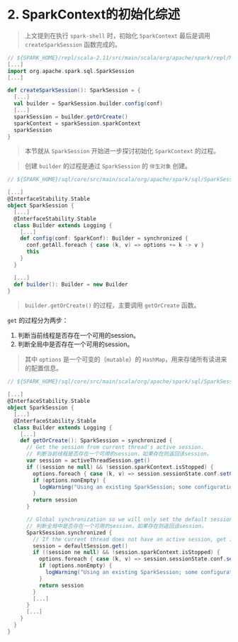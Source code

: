 # 2. SparkContext的初始化综述

> 上文提到在执行 `spark-shell` 时，初始化 `SparkContext` 最后是调用 `createSparkSession` 函数完成的。

```scala
// ${SPARK_HOME}/repl/scala-2.11/src/main/scala/org/apache/spark/repl/Main.scala
[...]
import org.apache.spark.sql.SparkSession
[...]

def createSparkSession(): SparkSession = {
  [...]
  val builder = SparkSession.builder.config(conf)
  [...]
  sparkSession = builder.getOrCreate()
  sparkContext = sparkSession.sparkContext
  sparkSession
}
```

> 本节就从 `SparkSession` 开始进一步探讨初始化 `SparkContext` 的过程。

> 创建 `builder` 的过程是通过 `SparkSession` 的 `伴生对象` 创建。

```scala
// ${SPARK_HOME}/sql/core/src/main/scala/org/apache/spark/sql/SparkSession.scala

[...]
@InterfaceStability.Stable
object SparkSession {
  [...]
  @InterfaceStability.Stable
  class Builder extends Logging {
    [...]
    def config(conf: SparkConf): Builder = synchronized {
      conf.getAll.foreach { case (k, v) => options += k -> v }
      this
    }
  }

  [...]
  def builder(): Builder = new Builder
}
```

> `builder.getOrCreate()` 的过程，主要调用 `getOrCreate` 函数。

`get` 的过程分为两步：

1. 判断当前线程是否存在一个可用的session。
2. 判断全局中是否存在一个可用的session。

> 其中 `options` 是一个可变的（`mutable`）的 `HashMap`，用来存储所有读进来的配置信息。

```scala
// ${SPARK_HOME}/sql/core/src/main/scala/org/apache/spark/sql/SparkSession.scala

[...]
@InterfaceStability.Stable
object SparkSession {
  [...]
  @InterfaceStability.Stable
  class Builder extends Logging {
    [...]
    def getOrCreate(): SparkSession = synchronized {
      // Get the session from current thread's active session.
      // 判断当前线程是否存在一个可用的session，如果存在则返回该session。
      var session = activeThreadSession.get()
      if ((session ne null) && !session.sparkContext.isStopped) {
        options.foreach { case (k, v) => session.sessionState.conf.setConfString(k, v) }
        if (options.nonEmpty) {
          logWarning("Using an existing SparkSession; some configuration may not take effect.")
        }
        return session
      }

      // Global synchronization so we will only set the default session once.
      // 判断全局中是否存在一个可用的session，如果存在则返回该session。
      SparkSession.synchronized {
        // If the current thread does not have an active session, get it from the global session.
        session = defaultSession.get()
        if ((session ne null) && !session.sparkContext.isStopped) {
          options.foreach { case (k, v) => session.sessionState.conf.setConfString(k, v) }
          if (options.nonEmpty) {
            logWarning("Using an existing SparkSession; some configuration may not take effect.")
          }
          return session
        }
        [...]
      }
      [...]
    }
  }
}



```
